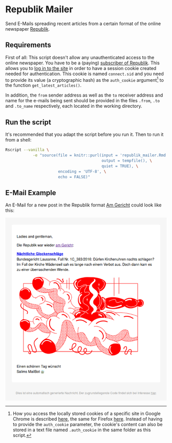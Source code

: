 # Republik Mailer

Send E-Mails spreading recent articles from a certain format of the online newspaper [Republik](https://www.republik.ch/).

## Requirements

First of all: This script doesn't allow any unauthenticated access to the online newspaper. You have to be a (paying) [subscriber of Republik](https://www.republik.ch/angebote). This allows you to [log in to the site](https://www.republik.ch/anmelden) in order to have a session cookie created needed for authentication. This cookie is named `connect.sid` and you need to provide its value (a cryptographic hash) as the `auth_cookie` argument[^reveal] to the function `get_latest_articles()`.

In addition, the `from` sender address as well as the `to` receiver address and name for the e-mails being sent should be provided in the files `.from`, `.to` and `.to_name` respectively, each located in the working directory.


[^reveal]: How you access the locally stored cookies of a specific site in Google Chrome is described [here](https://developers.google.com/web/tools/chrome-devtools/storage/cookies), the same for Firefox [here](https://developer.mozilla.org/docs/Tools/Storage_Inspector). Instead of having to provide the `auth_cookie` parameter, the cookie's content can also be stored in a text file named `.auth_cookie` in the same folder as this script.

## Run the script

It's recommended that you adapt the script before you run it. Then to run it from a shell:

```sh
Rscript --vanilla \
            -e "source(file = knitr::purl(input = 'republik_mailer.Rmd', \
                                          output = tempfile(), \
                                          quiet = TRUE), \
                       encoding = 'UTF-8', \
                       echo = FALSE)"
```

## E-Mail Example

An E-Mail for a new post in the Republik format [Am Gericht](https://www.republik.ch/format/am-gericht) could look like this:

![](am-gericht.png)
